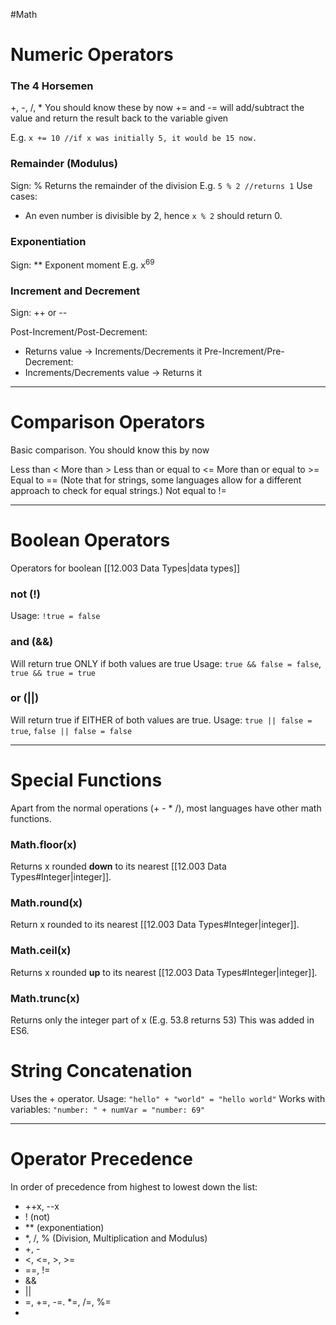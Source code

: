 #Math 
# Numeric Operators

### The 4 Horsemen
+, -, /, * You should know these by now
+= and -= will add/subtract the value and return the result back to the variable given

E.g. `x += 10 //if x was initially 5, it would be 15 now.`
### Remainder (Modulus)
Sign: %
Returns the remainder of the division
E.g.
`5 % 2 //returns 1`
Use cases:
- An even number is divisible by 2, hence `x % 2` should return 0.
### Exponentiation
Sign: **
Exponent moment
E.g. x$^6$$^9$
### Increment and Decrement
Sign: ++ or --

Post-Increment/Post-Decrement:
- Returns value -> Increments/Decrements it
Pre-Increment/Pre-Decrement:
- Increments/Decrements value -> Returns it

---

# Comparison Operators
Basic comparison. You should know this by now

Less than <
More than >
Less than or equal to <=
More than or equal to >=
Equal to == (Note that for strings, some languages allow for a different approach to check for equal strings.)
Not equal to !=

---
# Boolean Operators
Operators for boolean [[12.003 Data Types|data types]]
### not (!)
Usage: `!true = false`

### and (&&)
Will return true ONLY if both values are true
Usage: `true && false = false`, `true && true = true`

### or (||)
Will return true if EITHER of both values are true.
Usage: `true || false = true`, `false || false = false`

---
# Special Functions
Apart from the normal operations (+ - * /), most languages have other math functions.

### Math.floor(x)
Returns x rounded **down** to its nearest [[12.003 Data Types#Integer|integer]].

### Math.round(x)
Return x rounded to its nearest [[12.003 Data Types#Integer|integer]].

### Math.ceil(x)
Returns x rounded **up** to its nearest [[12.003 Data Types#Integer|integer]].

### Math.trunc(x)
Returns only the integer part of x (E.g. 53.8 returns 53)
This was added in ES6.

# String Concatenation
Uses the + operator.
Usage: `"hello" + "world" = "hello world"`
Works with variables:
`"number: " + numVar = "number: 69"`


---
# Operator Precedence
In order of precedence from highest to lowest down the list:

- ++x, --x
- ! (not)
- ** (exponentiation)
- \*, /, % (Division, Multiplication and Modulus)
- +, -
- <, <=, >, >=
- \==, !=
- &&
- ||
- =, +=, -=. \*=, /=, %=
- 